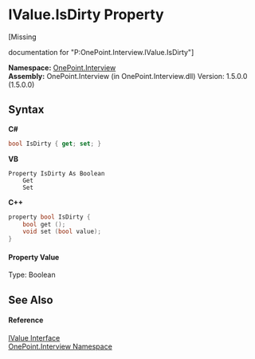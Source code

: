 # IValue.IsDirty Property 
 

\[Missing <summary> documentation for "P:OnePoint.Interview.IValue.IsDirty"\]

**Namespace:**&nbsp;<a href="N_OnePoint_Interview">OnePoint.Interview</a><br />**Assembly:**&nbsp;OnePoint.Interview (in OnePoint.Interview.dll) Version: 1.5.0.0 (1.5.0.0)

## Syntax

**C#**<br />
``` C#
bool IsDirty { get; set; }
```

**VB**<br />
``` VB
Property IsDirty As Boolean
	Get
	Set
```

**C++**<br />
``` C++
property bool IsDirty {
	bool get ();
	void set (bool value);
}
```


#### Property Value
Type: Boolean

## See Also


#### Reference
<a href="T_OnePoint_Interview_IValue">IValue Interface</a><br /><a href="N_OnePoint_Interview">OnePoint.Interview Namespace</a><br />